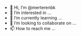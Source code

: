 - 👋 Hi, I’m @merterenbk
- 👀 I’m interested in ...
- 🌱 I’m currently learning ...
- 💞️ I’m looking to collaborate on ...
- 📫 How to reach me ...

<!---
merterenbk/merterenbk is a ✨ special ✨ repository because its `README.md` (this file) appears on your GitHub profile.
You can click the Preview link to take a look at your changes.
--->
